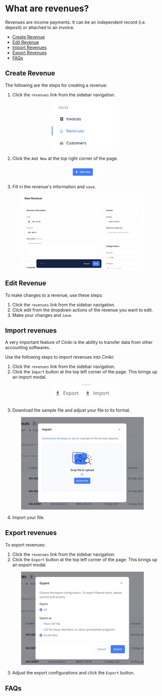# What are revenues?

Revenues are income payments. It can be an independent record (i.e. deposit) or attached to an invoice.

- [Create Revenue](#create-revenue)
- [Edit Revenue](#edit-revenue)
- [Import Revenues](#import-revenues)
- [Export Revenues](#export-revenues)
- [FAQs](#faqs)

## Create Revenue <a id="#create-revenue"></a>

The following are the steps for creating a revenue:

1. Click the `revenues` link from the sidebar navigation.

<div align='center'>
<img width='200' src='media/revenue_link.png'>
</div>

2. Click the `Add New` at the top right corner of the page.

<div align='center'>
<img width='100' src='../../../media/add_new.png'>
</div>

3. Fill in the revenue's information and `save`.

<div align='center'>
<img width='400' src='media/revenue_details.png'>
</div>

## Edit Revenue <a id="#edit-revenue"></a>

To make changes to a revenue, use these steps:

1. Click the `revenues` link from the sidebar navigation.
2. Click edit from the dropdown actions of the revenue you want to edit.
3. Make your changes and `save`.

## Import revenues <a id="#import-revenue"></a>

A very important feature of Ciniki is the ability to transfer data from other accounting softwares.

Use the following steps to import revenues into Ciniki:

1. Click the `revenues` link from the sidebar navigation.
2. Click the `Import` button at the top left corner of the page. This brings up an import modal.

<div align='center'>
<img width='200' src='../../../media/import_export.png'>
</div>

3. Download the sample file and adjust your file to its format.

<div align='center'>
<img width='400' src='../../../media/import_modal.png'>
</div>

4. Import your file.

## Export revenues <a id="#export-revenue"></a>

To export revenues:

1. Click the `revenues` link from the sidebar navigation.
2. Click the `Export` button at the top left corner of the page. This brings up an export modal.

<div align='center'>
<img width='400' src='../../../media/export_modal.png'>
</div>

3. Adjust the export configurations and click the `Export` button.

## FAQs <a id="#faqs"></a>
